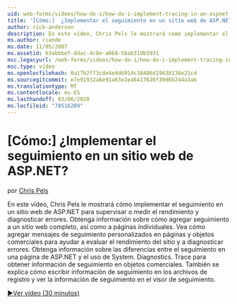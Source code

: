```yaml
---
uid: web-forms/videos/how-do-i/how-do-i-implement-tracing-in-an-aspnet-web-site
title: '[Cómo:]  ¿Implementar el seguimiento en un sitio web de ASP.NET? | Microsoft Docs'
author: rick-anderson
description: En este vídeo, Chris Pels le mostrará cómo implementar el seguimiento en un sitio web de ASP.NET para supervisar o medir el rendimiento y diagnosticar errores.
ms.author: riande
ms.date: 11/05/2007
ms.assetid: b3abbbef-ddac-4c8e-a068-5bab31db5931
msc.legacyurl: /web-forms/videos/how-do-i/how-do-i-implement-tracing-in-an-aspnet-web-site
msc.type: video
ms.openlocfilehash: 0a17b2f73cde4e4d6914c38486d19438138e21cd
ms.sourcegitcommit: e7e91932a6e91a63e2e46417626f39d6b244a3ab
ms.translationtype: MT
ms.contentlocale: es-ES
ms.lasthandoff: 03/06/2020
ms.locfileid: "78516289"
---
```

# <a name="how-do-i--implement-tracing-in-an-aspnet-web-site"></a>[Cómo:]  ¿Implementar el seguimiento en un sitio web de ASP.NET?

por [Chris Pels](https://twitter.com/chrispels)

En este vídeo, Chris Pels le mostrará cómo implementar el seguimiento en un sitio web de ASP.NET para supervisar o medir el rendimiento y diagnosticar errores. Obtenga información sobre cómo agregar seguimiento a un sitio web completo, así como a páginas individuales. Vea cómo agregar mensajes de seguimiento personalizados en páginas y objetos comerciales para ayudar a evaluar el rendimiento del sitio y a diagnosticar errores. Obtenga información sobre las diferencias entre el seguimiento en una página de ASP.NET y el uso de System. Diagnostics. Trace para obtener información de seguimiento en objetos comerciales. También se explica cómo escribir información de seguimiento en los archivos de registro y ver la información de seguimiento en el visor de seguimiento.

[&#9654;Ver vídeo (30 minutos)](https://channel9.msdn.com/Blogs/ASP-NET-Site-Videos/how-do-i-implement-tracing-in-an-aspnet-web-site)
